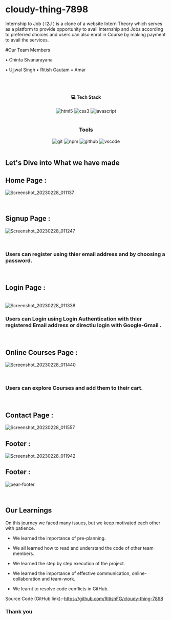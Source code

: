 # cloudy-thing-7898
Internship to Job ( I2J ) is a clone of a website Intern Theory which serves as a platform to provide opportunity to avail Internship and Jobs according to preferred choices and users can also enrol in Course by making payment to avail the services.

#Our Team Members 

• Chinta Sivanarayana

• Ujjwal Singh
• Ritish Gautam
• Amar

<br/>


<br/>
<h4 align="center">💻 Tech Stack</h4>
 <div align="center">
 <img src="https://img.shields.io/badge/html5-%23E34F26.svg?style=for-the-badge&logo=html5&logoColor=white" align="center" alt="html5">
 <img src = "https://img.shields.io/badge/css3-%231572B6.svg?style=for-the-badge&logo=css3&logoColor=white" align="center" alt="css3">
 <img src="https://img.shields.io/badge/javascript-%23323330.svg?style=for-the-badge&logo=javascript&logoColor=%23F7DF1E"  align="center" alt="javascript" />
</div>
<br/>



<div align="center"><h3 align="center">Tools</h3> 
   <img src="https://img.shields.io/badge/netlify-%23000000.svg?style=for-the-badge&logo=netlify&logoColor=#00C7B7" align="center" alt="git"/>
  <img src = "https://img.shields.io/badge/NPM-%23000000.svg?style=for-the-badge&logo=npm&logoColor=white" align="center" alt="npm">
  <img src="https://img.shields.io/badge/GitHub-100000?style=for-the-badge&logo=github&logoColor=white"  align="center" alt="github"/>
   <img src="https://img.shields.io/badge/Visual%20Studio-5C2D91.svg?style=for-the-badge&logo=visual-studio&logoColor=white"  align="center" alt="vscode"/>
    
      
</div>
<br/>



## Let's Dive into What we have made

## Home Page :
![Screenshot_20230228_011137](https://user-images.githubusercontent.com/112061123/221786372-19311234-dd64-4717-8d82-180b68196d7a.png)

<br/>


## Signup Page :
![Screenshot_20230228_011247](https://user-images.githubusercontent.com/112061123/221786560-19e94dc1-ea58-48c1-8cb6-43cbee7b3bb4.png)

<br/>
<h3>Users can register using thier email address and by choosing a password.</h3>
<br/>


## Login Page :
<br/>![Screenshot_20230228_011338](https://user-images.githubusercontent.com/112061123/221786744-4cb98725-657c-4e3d-be3b-eaac62f8e70d.png)

<h3>Users can Login using Login Authentication with thier registered Email address or directlu login with Google-Gmail .</h3>
<br/>


## Online Courses Page :
![Screenshot_20230228_011440](https://user-images.githubusercontent.com/112061123/221786991-e9843280-1c37-4cf3-a80e-c38c27f0c787.png)

<br/>
<h3>Users can explore Courses and add them to their cart.</h3>
<br/>

## Contact Page :
![Screenshot_20230228_011557](https://user-images.githubusercontent.com/112061123/221787501-84ab31c5-ce66-4e56-b9e2-351a7e552318.png)

## Footer :
![Screenshot_20230228_011942](https://user-images.githubusercontent.com/112061123/221787936-fdbd5a18-3665-4a23-9fc7-9334d0651707.png)


## Footer :
![pear-footer](https://user-images.githubusercontent.com/57268357/214032857-a72a5471-30ba-4bf1-aaf2-f6abab3ec696.PNG)

<br/>

## Our Learnings
On this journey we faced many issues, but we keep motivated each other with patience. 

- We learned the importance of pre-planning.

- We all learned how to read and understand the code of other team members.

- We learned the step by step execution of the project.

- We learned the importance of effective communication, online-collaboration and team-work.

- We learnt to resolve code conflicts in GitHub.

Source Code (GitHub link):-https://github.com/RitishFG/cloudy-thing-7898


### Thank you
